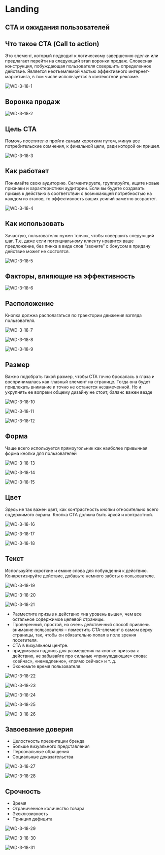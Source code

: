 # Landing
## CТА и ожидания пользователей
## Что такое СТА (Call to action)
Это элемент, который подводит к логическому завершению сделки или предлагает перейти на следующий этап воронки продаж.
Словесная конструкция, побуждающая пользователя совершить определенное действие.
Является неотъемлемой частью эффективного интернет-маркетинга, в том числе используется в контекстной рекламе.

![WD-3-18-1](/images/2019/03/wd-3-18-1.png)

## Воронка продаж

![WD-3-18-2](/images/2019/03/wd-3-18-2.png)

## Цель СТА
Помочь посетителю пройти самым коротким путем, минуя все потребительские сомнения, к финальной цели, ради которой он пришел.

![WD-3-18-3](/images/2019/03/wd-3-18-3.png)

## Как работает
Понимайте свою аудиторию. Сегментируете, группируйте, ищите новые признаки и характеристики аудитории. Если вы будете создавать призыв к действию в соответствии с возникающей потребностью на каждом из этапов, то эффективность ваших усилий заметно возрастет.

![WD-3-18-4](/images/2019/03/wd-3-18-4.png)

## Как использовать
Зачастую, пользователю нужен толчок, чтобы совершить следующий шаг. Т.е, даже если потенциальному клиенту нравится ваше предложение, без пинка в виде слов “звоните” с бонусом в придачу действие может не состоятся.

![WD-3-18-5](/images/2019/03/wd-3-18-5.png)

## Факторы, влияющие на эффективность
![WD-3-18-6](/images/2019/03/wd-3-18-6.png)

## Расположение
Кнопка должна располагаться по траектории движения взгляда пользователя.

![WD-3-18-7](/images/2019/03/wd-3-18-7.png)

![WD-3-18-8](/images/2019/03/wd-3-18-8.png)

![WD-3-18-9](/images/2019/03/wd-3-18-9.png)

## Размер
Важно подобрать такой размер, чтобы СТА точно бросалась в глаза и воспринималась как главный элемент на странице. Тогда она будет привлекать внимание и точно не останется незамеченной. Но и укрупнять ее вопреки общему дизайну не стоит, баланс важен везде

![WD-3-18-10](/images/2019/03/wd-3-18-10.png)

![WD-3-18-11](/images/2019/03/wd-3-18-11.png)

![WD-3-18-12](/images/2019/03/wd-3-18-12.png)

## Форма
Чаще всего используется прямоугольник как наиболее привычная форма кнопки для пользователей

![WD-3-18-13](/images/2019/03/wd-3-18-13.png)

![WD-3-18-14](/images/2019/03/wd-3-18-14.png)

![WD-3-18-15](/images/2019/03/wd-3-18-15.png)

## Цвет
Здесь не так важен цвет, как контрастность кнопки относительно всего содержимого экрана. Кнопка СТА должна быть яркой и контрастной.

![WD-3-18-16](/images/2019/03/wd-3-18-16.png)

![WD-3-18-17](/images/2019/03/wd-3-18-17.png)

![WD-3-18-18](/images/2019/03/wd-3-18-18.png)

## Текст
Используйте короткие и емкие слова для побуждения к действию. Конкретизируйте действие, добавьте немного заботы о пользователе.

![WD-3-18-19](/images/2019/03/wd-3-18-19.png)

![WD-3-18-20](/images/2019/03/wd-3-18-20.png)

![WD-3-18-21](/images/2019/03/wd-3-18-21.png)

- Разместите призыв к действию «на уровень выше», чем все остальное содержимое целевой страницы.
- Проверенный, простой, но очень действенный способ привлечь внимание пользователя – поместить CTA-элемент в самом верху страницы, так, чтобы он обязательно попал в поле зрения посетителя.
- CTA в визуальном центре.
- придумывая надпись для размещения на кнопке призыва к действию, не забывайте про сильные «принуждающие» слова: «сейчас», «немедленно», «прямо сейчас» и т. д.
- Экономьте время пользователя.

![WD-3-18-22](/images/2019/03/wd-3-18-22.png)

![WD-3-18-23](/images/2019/03/wd-3-18-23.png)

![WD-3-18-24](/images/2019/03/wd-3-18-24.png)

![WD-3-18-25](/images/2019/03/wd-3-18-25.png)

![WD-3-18-26](/images/2019/03/wd-3-18-26.png)

## Завоевание доверия
- Целостность презентации бренда
- Больше визуального представления
- Персональные обращения
- Социальные доказательства

![WD-3-18-27](/images/2019/03/wd-3-18-27.png)

![WD-3-18-28](/images/2019/03/wd-3-18-28.png)

## Срочность

- Время
- Ограниченное количество товара
- Эксклюзивность
- Принцип дефицита

![WD-3-18-29](/images/2019/03/wd-3-18-29.png)

![WD-3-18-30](/images/2019/03/wd-3-18-30.png)

![WD-3-18-31](/images/2019/03/wd-3-18-31.png)
